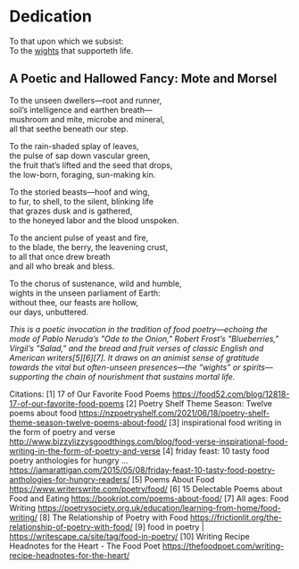 # Dedication #

To that upon which we subsist:  
To the [wights](https://en.wikipedia.org/w/index.php?title=Wight&oldid=1292146887) that supporteth life.

## A Poetic and Hallowed Fancy: Mote and Morsel ##

To the unseen dwellers—root and runner,  
soil’s intelligence and earthen breath—  
mushroom and mite, microbe and mineral,  
all that seethe beneath our step.

To the rain-shaded splay of leaves,  
the pulse of sap down vascular green,  
the fruit that’s lifted and the seed that drops,  
the low-born, foraging, sun-making kin.

To the storied beasts—hoof and wing,  
to fur, to shell, to the silent, blinking life  
that grazes dusk and is gathered,  
to the honeyed labor and the blood unspoken.

To the ancient pulse of yeast and fire,  
to the blade, the berry, the leavening crust,  
to all that once drew breath  
and all who break and bless.

To the chorus of sustenance, wild and humble,  
wights in the unseen parliament of Earth:  
without thee, our feasts are hollow,  
our days, unbuttered.

*This is a poetic invocation in the tradition of food poetry—echoing the mode of Pablo Neruda’s "Ode to the Onion," Robert Frost’s "Blueberries," Virgil’s "Salad," and the bread and fruit verses of classic English and American writers[5][6][7]. It draws on an animist sense of gratitude towards the vital but often-unseen presences—the “wights” or spirits—supporting the chain of nourishment that sustains mortal life.*

Citations:
[1] 17 of Our Favorite Food Poems https://food52.com/blog/12818-17-of-our-favorite-food-poems
[2] Poetry Shelf Theme Season: Twelve poems about food https://nzpoetryshelf.com/2021/06/18/poetry-shelf-theme-season-twelve-poems-about-food/
[3] inspirational food writing in the form of poetry and verse http://www.bizzylizzysgoodthings.com/blog/food-verse-inspirational-food-writing-in-the-form-of-poetry-and-verse
[4] friday feast: 10 tasty food poetry anthologies for hungry ... https://jamarattigan.com/2015/05/08/friday-feast-10-tasty-food-poetry-anthologies-for-hungry-readers/
[5] Poems About Food https://www.writerswrite.com/poetry/food/
[6] 15 Delectable Poems about Food and Eating https://bookriot.com/poems-about-food/
[7] All ages: Food Writing https://poetrysociety.org.uk/education/learning-from-home/food-writing/
[8] The Relationship of Poetry with Food https://frictionlit.org/the-relationship-of-poetry-with-food/
[9] food in poetry | https://writescape.ca/site/tag/food-in-poetry/
[10] Writing Recipe Headnotes for the Heart - The Food Poet https://thefoodpoet.com/writing-recipe-headnotes-for-the-heart/
